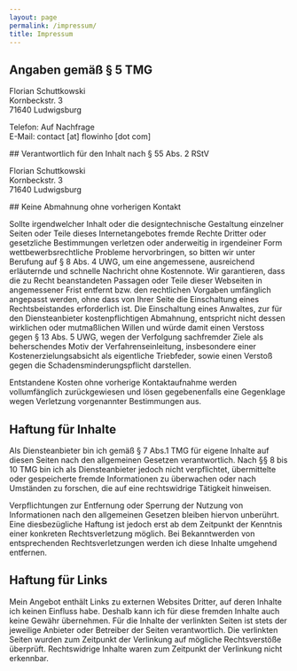 ```yaml
---
layout: page
permalink: /impressum/
title: Impressum
---
```

<!-- <h1>Impressum</h1> -->

## Angaben gemäß § 5 TMG

<div uk-alert>
<p>
Florian Schuttkowski   <br />
Kornbeckstr. 3   <br />
71640 Ludwigsburg<br />


Telefon: Auf Nachfrage   <br />
E-Mail: contact [at] flowinho [dot com]   <br />
</p>
</div>
## Verantwortlich für den Inhalt nach § 55 Abs. 2 RStV

<div uk-alert>
<p>
Florian Schuttkowski   <br />
Kornbeckstr. 3   <br />
71640 Ludwigsburg   
</p>
</div>
## Keine Abmahnung ohne vorherigen Kontakt

Sollte irgendwelcher Inhalt oder die designtechnische Gestaltung einzelner Seiten oder Teile dieses Internetangebotes fremde Rechte Dritter oder gesetzliche Bestimmungen verletzen oder anderweitig in irgendeiner Form wettbewerbsrechtliche Probleme hervorbringen, so bitten wir unter Berufung auf § 8 Abs. 4 UWG, um eine angemessene, ausreichend erläuternde und schnelle Nachricht ohne Kostennote. Wir garantieren, dass die zu Recht beanstandeten Passagen oder Teile dieser Webseiten in angemessener Frist entfernt bzw. den rechtlichen Vorgaben umfänglich angepasst werden, ohne dass von Ihrer Seite die Einschaltung eines Rechtsbeistandes erforderlich ist. Die Einschaltung eines Anwaltes, zur für den Diensteanbieter kostenpflichtigen Abmahnung, entspricht nicht dessen wirklichen oder mutmaßlichen Willen und würde damit einen Verstoss gegen § 13 Abs. 5 UWG, wegen der Verfolgung sachfremder Ziele als beherschendes Motiv der Verfahrenseinleitung, insbesondere einer Kostenerzielungsabsicht als eigentliche Triebfeder, sowie einen Verstoß gegen die Schadensminderungspflicht darstellen.

Entstandene Kosten ohne vorherige Kontaktaufnahme werden vollumfänglich zurückgewiesen und lösen gegebenenfalls eine Gegenklage wegen Verletzung vorgenannter Bestimmungen aus.

## Haftung für Inhalte

Als Diensteanbieter bin ich gemäß § 7 Abs.1 TMG für eigene Inhalte auf diesen Seiten nach den allgemeinen Gesetzen verantwortlich. Nach §§ 8 bis 10 TMG bin ich als Diensteanbieter jedoch nicht verpflichtet, übermittelte oder gespeicherte fremde Informationen zu überwachen oder nach Umständen zu forschen, die auf eine rechtswidrige Tätigkeit hinweisen.

Verpflichtungen zur Entfernung oder Sperrung der Nutzung von Informationen nach den allgemeinen Gesetzen bleiben hiervon unberührt. Eine diesbezügliche Haftung ist jedoch erst ab dem Zeitpunkt der Kenntnis einer konkreten Rechtsverletzung möglich. Bei Bekanntwerden von entsprechenden Rechtsverletzungen werden ich diese Inhalte umgehend entfernen.

## Haftung für Links

Mein Angebot enthält Links zu externen Websites Dritter, auf deren Inhalte ich keinen Einfluss habe. Deshalb kann ich für diese fremden Inhalte auch keine Gewähr übernehmen. Für die Inhalte der verlinkten Seiten ist stets der jeweilige Anbieter oder Betreiber der Seiten verantwortlich. Die verlinkten Seiten wurden zum Zeitpunkt der Verlinkung auf mögliche Rechtsverstöße überprüft. Rechtswidrige Inhalte waren zum Zeitpunkt der Verlinkung nicht erkennbar.